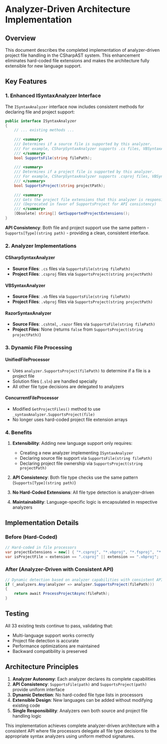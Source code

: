 # Analyzer-Driven Architecture Implementation

## Overview
This document describes the completed implementation of analyzer-driven project file handling in the CSharpAST system. This enhancement eliminates hard-coded file extensions and makes the architecture fully extensible for new language support.

## Key Features

### 1. Enhanced ISyntaxAnalyzer Interface
The `ISyntaxAnalyzer` interface now includes consistent methods for declaring file and project support:
```csharp
public interface ISyntaxAnalyzer
{
    // ... existing methods ...
    
    /// <summary>
    /// Determines if a source file is supported by this analyzer.
    /// For example, CSharpSyntaxAnalyzer supports .cs files, VBSyntaxAnalyzer supports .vb files.
    /// </summary>
    bool SupportsFile(string filePath);
    
    /// <summary>
    /// Determines if a project file is supported by this analyzer.
    /// For example, CSharpSyntaxAnalyzer supports .csproj files, VBSyntaxAnalyzer supports .vbproj files.
    /// </summary>
    bool SupportsProject(string projectPath);
    
    /// <summary>
    /// Gets the project file extensions that this analyzer is responsible for processing.
    /// (Deprecated in favor of SupportsProject for API consistency)
    /// </summary>
    [Obsolete] string[] GetSupportedProjectExtensions();
}
```

**API Consistency**: Both file and project support use the same pattern - `Supports[Type](string path)` - providing a clean, consistent interface.

### 2. Analyzer Implementations

#### CSharpSyntaxAnalyzer
- **Source Files**: `.cs` files via `SupportsFile(string filePath)`
- **Project Files**: `.csproj` files via `SupportsProject(string projectPath)`

#### VBSyntaxAnalyzer  
- **Source Files**: `.vb` files via `SupportsFile(string filePath)`
- **Project Files**: `.vbproj` files via `SupportsProject(string projectPath)`

#### RazorSyntaxAnalyzer
- **Source Files**: `.cshtml`, `.razor` files via `SupportsFile(string filePath)`
- **Project Files**: None (returns `false` from `SupportsProject(string projectPath)`)

### 3. Dynamic File Processing

#### UnifiedFileProcessor
- Uses `analyzer.SupportsProject(filePath)` to determine if a file is a project file
- Solution files (`.sln`) are handled specially
- All other file type decisions are delegated to analyzers

#### ConcurrentFileProcessor
- Modified `GetProjectFiles()` method to use `_syntaxAnalyzer.SupportsProject(file)`
- No longer uses hard-coded project file extension arrays

### 4. Benefits

1. **Extensibility**: Adding new language support only requires:
   - Creating a new analyzer implementing `ISyntaxAnalyzer`
   - Declaring source file support via `SupportsFile(string filePath)`
   - Declaring project file ownership via `SupportsProject(string projectPath)`

2. **API Consistency**: Both file type checks use the same pattern (`Supports[Type](string path)`)

3. **No Hard-Coded Extensions**: All file type detection is analyzer-driven

4. **Maintainability**: Language-specific logic is encapsulated in respective analyzers

## Implementation Details

### Before (Hard-Coded)
```csharp
// Hard-coded in file processors
var projectExtensions = new[] { "*.csproj", "*.vbproj", "*.fsproj", "*.proj" };
var isProjectFile = extension == ".csproj" || extension == ".vbproj";
```

### After (Analyzer-Driven with Consistent API)
```csharp
// Dynamic detection based on analyzer capabilities with consistent API
if (_analyzers.Any(analyzer => analyzer.SupportsProject(filePath)))
{
    return await ProcessProjectAsync(filePath);
}
```

## Testing
All 33 existing tests continue to pass, validating that:
- Multi-language support works correctly
- Project file detection is accurate
- Performance optimizations are maintained
- Backward compatibility is preserved

## Architecture Principles

1. **Analyzer Autonomy**: Each analyzer declares its complete capabilities
2. **API Consistency**: `SupportsFile(path)` and `SupportsProject(path)` provide uniform interface
3. **Dynamic Detection**: No hard-coded file type lists in processors
4. **Extensible Design**: New languages can be added without modifying existing code
5. **Single Responsibility**: Analyzers own both source and project file handling logic

This implementation achieves complete analyzer-driven architecture with a consistent API where file processors delegate all file type decisions to the appropriate syntax analyzers using uniform method signatures.
